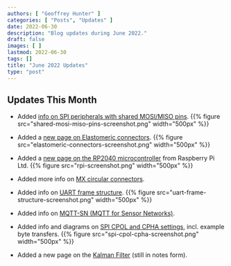 ```yaml
---
authors: [ "Geoffrey Hunter" ]
categories: [ "Posts", "Updates" ]
date: 2022-06-30
description: "Blog updates during June 2022."
draft: false
images: [ ]
lastmod: 2022-06-30
tags: []
title: "June 2022 Updates"
type: "post"
---
```


## Updates This Month

* Added [info on SPI peripherals with shared MOSI/MISO pins](/electronics/communication-protocols/spi-communication-protocol/#shared-mosimiso-pins).
    {{% figure src="shared-mosi-miso-pins-screenshot.png" width="500px" %}}

* Added a [new page on Elastomeric connectors](/electronics/components/connectors/elastomeric-connectors/).
    {{% figure src="elastomeric-connectors-screenshot.png" width="500px" %}}

* Added a [new page on the RP2040 microcontroller](/programming/microcontrollers/raspberry-pi/rp2040/) from Raspberry Pi Ltd.
    {{% figure src="rpi-screenshot.png" width="500px" %}}

* Added more info on [MX circular connectors](/electronics/components/connectors/mx-circular-connectors/).

* Added info on [UART frame structure](/electronics/communication-protocols/uart-communication-protocol/#uart-frame-structure).
    {{% figure src="uart-frame-structure-screenshot.png" width="500px" %}}

* Added info on [MQTT-SN (MQTT for Sensor Networks)](/electronics/communication-protocols/mqtt-protocol/#mqtt-sn).

* Added info and diagrams on [SPI CPOL and CPHA settings](/electronics/communication-protocols/spi-communication-protocol/#modes), incl. example byte transfers.
    {{% figure src="spi-cpol-cpha-screenshot.png" width="500px" %}}

* Added a new page on the [Kalman Filter](/programming/signal-processing/digital-filters/kalman-filter/) (still in notes form).

